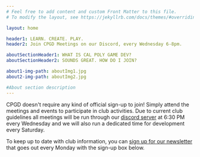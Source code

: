 ```yaml
---
# Feel free to add content and custom Front Matter to this file.
# To modify the layout, see https://jekyllrb.com/docs/themes/#overriding-theme-defaults

layout: home

header1: LEARN. CREATE. PLAY.
header2: Join CPGD Meetings on our Discord, every Wednesday 6-8pm.

aboutSectionHeader1: WHAT IS CAL POLY GAME DEV?
aboutSectionHeader2: SOUNDS GREAT. HOW DO I JOIN?

about1-img-path: aboutImg1.jpg
about2-img-path: aboutImg2.jpg

#About section description
---
```

CPGD doesn't require any kind of official sign-up to join! Simply attend the meetings and events to participate in club activities. Due to current club guidelines all meetings will be run through our [discord server][discord-link] at 6:30 PM every Wednesday and we will also run a dedicated time for development every Saturday. 





To keep up to date with club information, you can [sign up for our newsletter][sign-up] that goes out every Monday with the sign-up box below.


[discord-link]: https://jekyllrb.com/docs/home
[sign-up]: https://cpgd.us1.list-manage.com/subscribe/post?u=adaf6afb0bfda5aee536caf7b&id=519e5b9894